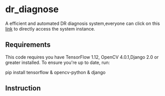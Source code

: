 # dr_diagnose
A efficient and automated DR diagnosis system,everyone can click on this [link](http://116.85.8.76:8000/main.html) to directly access the system instance.

## Requirements 
This code requires you have TensorFlow 1.12, OpenCV 4.0.1,Django 2.0 or greater installed. To ensure you're up to date, run:   
<p>pip install tensorflow &  opencv-python & django</p>

## Instruction


